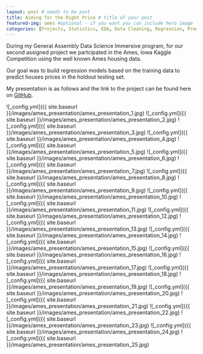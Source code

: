 ```yaml
---
layout: post # needs to be post
title: Aiming for the Right Price # title of your post
featured-img: ames #optional - if you want you can include hero image
categories: [Projects, Statistics, EDA, Data Cleaning, Regression, Prediction]
---
```


During my General Assembly Data Science Immersive program, for our second assigned project we partcipated in the Ames, Iowa Kaggle Competition using the well known Ames housing data.

Our goal was to build regression models based on the training data to predict houses prices in the holdout testing set. 

My presentation is as follows and the link to the project can be found here on [GitHub](https://github.com/cdubbs512/ames).


![_config.yml]({{ site.baseurl }}/images/ames_presentation/ames_presentation_1.jpg)
![_config.yml]({{ site.baseurl }}/images/ames_presentation/ames_presentation_2.jpg)
![_config.yml]({{ site.baseurl }}/images/ames_presentation/ames_presentation_3.jpg)
![_config.yml]({{ site.baseurl }}/images/ames_presentation/ames_presentation_4.jpg)
![_config.yml]({{ site.baseurl }}/images/ames_presentation/ames_presentation_5.jpg)
![_config.yml]({{ site.baseurl }}/images/ames_presentation/ames_presentation_6.jpg)
![_config.yml]({{ site.baseurl }}/images/ames_presentation/ames_presentation_7.jpg)
![_config.yml]({{ site.baseurl }}/images/ames_presentation/ames_presentation_8.jpg)
![_config.yml]({{ site.baseurl }}/images/ames_presentation/ames_presentation_9.jpg)
![_config.yml]({{ site.baseurl }}/images/ames_presentation/ames_presentation_10.jpg)
![_config.yml]({{ site.baseurl }}/images/ames_presentation/ames_presentation_11.jpg)
![_config.yml]({{ site.baseurl }}/images/ames_presentation/ames_presentation_12.jpg)
![_config.yml]({{ site.baseurl }}/images/ames_presentation/ames_presentation_13.jpg)
![_config.yml]({{ site.baseurl }}/images/ames_presentation/ames_presentation_14.jpg)
![_config.yml]({{ site.baseurl }}/images/ames_presentation/ames_presentation_15.jpg)
![_config.yml]({{ site.baseurl }}/images/ames_presentation/ames_presentation_16.jpg)
![_config.yml]({{ site.baseurl }}/images/ames_presentation/ames_presentation_17.jpg)
![_config.yml]({{ site.baseurl }}/images/ames_presentation/ames_presentation_18.jpg)
![_config.yml]({{ site.baseurl }}/images/ames_presentation/ames_presentation_19.jpg)
![_config.yml]({{ site.baseurl }}/images/ames_presentation/ames_presentation_20.jpg)
![_config.yml]({{ site.baseurl }}/images/ames_presentation/ames_presentation_21.jpg)
![_config.yml]({{ site.baseurl }}/images/ames_presentation/ames_presentation_22.jpg)
![_config.yml]({{ site.baseurl }}/images/ames_presentation/ames_presentation_23.jpg)
![_config.yml]({{ site.baseurl }}/images/ames_presentation/ames_presentation_24.jpg)
![_config.yml]({{ site.baseurl }}/images/ames_presentation/ames_presentation_25.jpg)
